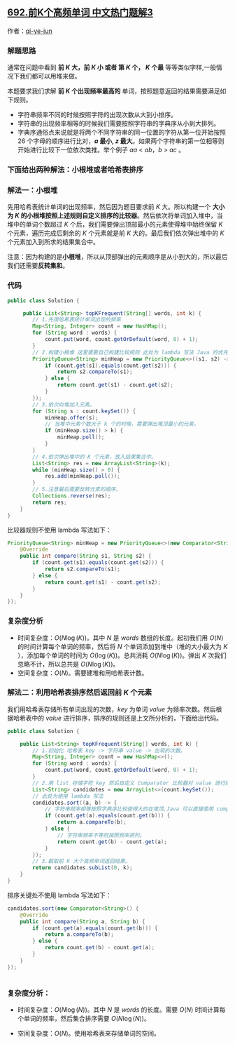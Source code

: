 ## [692.前K个高频单词 中文热门题解3](https://leetcode.cn/problems/top-k-frequent-words/solutions/100000/xiao-gen-dui-huo-zhe-hashbiao-pai-xu-by-9uj06)

作者：[qi-ye-jun](https://leetcode.cn/u/qi-ye-jun)

### 解题思路

通常在问题中看到 **前 $K$ 大，前 $K$ 小 或者 第 $K$ 个， $K$ 个最** 等等类似字样,一般情况下我们都可以用堆来做。

本题要求我们求解 **前 $K$ 个出现频率最高的** 单词，按照题意返回的结果需要满足如下规则。

* 字符串频率不同的时候按照字符的出现次数从大到小排序。
* 字符串的出现频率相等的时候我们需要按照字符串的字典序从小到大排列。
* 字典序通俗点来说就是将两个不同字符串的同一位置的字符从第一位开始按照 26 个字母的顺序进行比对，**$a$ 最小, $z$ 最大**。如果两个字符串的第一位相等则开始进行比较下一位依次类推。举个例子 $aa$ < $ab$，$b$ > $ac$ 。


### 下面给出两种解法：小根堆或者哈希表排序

### 解法一：小根堆

先用哈希表统计单词的出现频率，然后因为题目要求前 $K$ 大。所以构建一个 **大小为 $K$ 的小根堆按照上述规则自定义排序的比较器**。然后依次将单词加入堆中，当堆中的单词个数超过 $K$ 个后，我们需要弹出顶部最小的元素使得堆中始终保留 $K$ 个元素，遍历完成后剩余的 $K$ 个元素就是前 $K$ 大的。最后我们依次弹出堆中的 $K$ 个元素加入到所求的结果集合中。

注意：因为构建的是**小根堆**，所以从顶部弹出的元素顺序是从小到大的，所以最后我们还需要**反转集和**。

### 代码

```java
public class Solution {

     public List<String> topKFrequent(String[] words, int k) {
        // 1.先用哈希表统计单词出现的频率
        Map<String, Integer> count = new HashMap();
        for (String word : words) {
            count.put(word, count.getOrDefault(word, 0) + 1);
        }
        // 2.构建小根堆 这里需要自己构建比较规则 此处为 lambda 写法 Java 的优先队列默认实现就是小根堆
        PriorityQueue<String> minHeap = new PriorityQueue<>((s1, s2) -> {
            if (count.get(s1).equals(count.get(s2))) {
                return s2.compareTo(s1);
            } else {
                return count.get(s1) - count.get(s2);
            }
        });
        // 3.依次向堆加入元素。
        for (String s : count.keySet()) {
            minHeap.offer(s);
            // 当堆中元素个数大于 k 个的时候，需要弹出堆顶最小的元素。
            if (minHeap.size() > k) {
                minHeap.poll();
            }
        }
        // 4.依次弹出堆中的 K 个元素，放入结果集合中。
        List<String> res = new ArrayList<String>(k);
        while (minHeap.size() > 0) {
            res.add(minHeap.poll());
        }
        // 5.注意最后需要反转元素的顺序。
        Collections.reverse(res);
        return res;
    }        
}
```

比较器规则不使用 lambda 写法如下：
```java
PriorityQueue<String> minHeap = new PriorityQueue<>(new Comparator<String>() {
    @Override
    public int compare(String s1, String s2) {
        if (count.get(s1).equals(count.get(s2))) {
            return s2.compareTo(s1);
        } else {
            return count.get(s1) - count.get(s2);
        }
    }
});
```



### 复杂度分析
+ 时间复杂度：$O(N\log(K))$。其中 $N$ 是 $words$ 数组的长度。起初我们用 $O(N)$ 的时间计算每个单词的频率，然后将 $N$ 个单词添加到堆中（堆的大小最大为 $K$ ），添加每个单词的时间为 $O(\log(K))$。总共消耗 $O(N\log(K))$。弹出 $K$ 次我们忽略不计，所以总共是 $O(N\log(K))$。
+ 空间复杂度：$O(N)$。需要建堆和用哈希表计数。



### 解法二：利用哈希表排序然后返回前 $K$ 个元素

我们用哈希表存储所有单词出现的次数，$key$ 为单词 $value$ 为频率次数。然后根据哈希表中的 $value$ 进行排序，排序的规则还是上文所分析的，下面给出代码。

```java
public class Solution {

    public List<String> topKFrequent(String[] words, int k) {
        // 1.初始化 哈希表 key -> 字符串 value -> 出现的次数。
        Map<String, Integer> count = new HashMap<>();
        for (String word : words) {
            count.put(word, count.getOrDefault(word, 0) + 1);
        }
        // 2.用 list 存储字符 key 然后自定义 Comparator 比较器对 value 进行排序。
        List<String> candidates = new ArrayList<>(count.keySet());
        // 此处为使用 lambda 写法
        candidates.sort((a, b) -> {
            // 字符串频率相等按照字典序比较使得大的在堆顶,Java 可以直接使用 compareTo 方法即可。
            if (count.get(a).equals(count.get(b))) {
                return a.compareTo(b);
            } else {
                // 字符串频率不等则按照频率排列。
                return count.get(b) - count.get(a);
            }
        });
        // 3.截取前 K 大个高频单词返回结果。
        return candidates.subList(0, k);        
    }    
}
```
排序关键处不使用 lambda 写法如下：
```java
candidates.sort(new Comparator<String>() {
    @Override
    public int compare(String a, String b) {
        if (count.get(a).equals(count.get(b))) {
            return a.compareTo(b);
        } else {
            return count.get(b) - count.get(a);
        }
    }
});
  
```


### 复杂度分析：

+ 时间复杂度：$O(N\log(N))$。其中 $N$ 是 $words$ 的长度。需要 $O(N)$ 时间计算每个单词的频率，然后集合排序需要 $O(N\log(N))$。

+ 空间复杂度：$O(N)$。使用哈希表来存储单词的空间。

